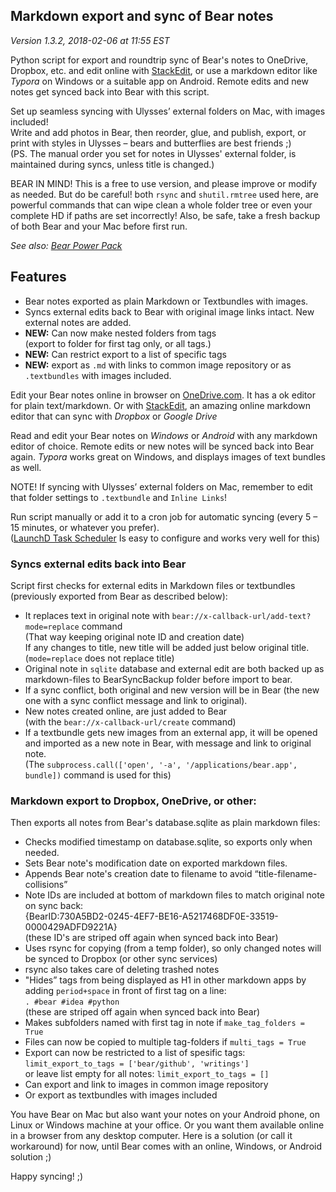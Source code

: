 ## Markdown export and sync of Bear notes
_Version 1.3.2, 2018-02-06 at 11:55 EST_

Python script for export and roundtrip sync of Bear's notes to OneDrive, Dropbox, etc. and edit online with [StackEdit](https://stackedit.io/app), or use a markdown editor like *Typora* on Windows or a suitable app on Android. Remote edits and new notes get synced back into Bear with this script.

Set up seamless syncing with Ulysses’ external folders on Mac, with images included!  
Write and add photos in Bear, then reorder, glue, and publish, export, or print with styles in Ulysses – bears and butterflies are best friends ;)  
(PS. The manual order you set for notes in Ulysses' external folder, is maintained during syncs, unless title is changed.) 

BEAR IN MIND! This is a free to use version, and please improve or modify as needed. But do be careful! both `rsync` and `shutil.rmtree` used here, are powerful commands that can wipe clean a whole folder tree or even your complete HD if paths are set incorrectly! Also, be safe, take a fresh backup of both Bear and your Mac before first run.

*See also: [Bear Power Pack](https://github.com/rovest/Bear-Power-Pack/blob/master/README.md)*

## Features

* Bear notes exported as plain Markdown or Textbundles with images.
* Syncs external edits back to Bear with original image links intact. New external notes are added.
* **NEW:** Can now make nested folders from tags   
(export to folder for first tag only, or all tags.)
* **NEW:** Can restrict export to a list of specific tags
* **NEW:** export as `.md` with links to common image repository or as `.textbundles` with images included. 

Edit your Bear notes online in browser on [OneDrive.com](https://onedrive.live.com). It has a ok editor for plain text/markdown. Or with [StackEdit](https://stackedit.io/app), an amazing online markdown editor that can sync with *Dropbox* or *Google Drive*

Read and edit your Bear notes on *Windows* or *Android* with any markdown editor of choice. Remote edits or new notes will be synced back into Bear again. *Typora* works great on Windows, and displays images of text bundles as well.

NOTE! If syncing with Ulysses’ external folders on Mac, remember to edit that folder settings to `.textbundle` and `Inline Links`!

Run script manually or add it to a cron job for automatic syncing (every 5 – 15 minutes, or whatever you prefer).  
([LaunchD Task Scheduler](https://itunes.apple.com/us/app/launchd-task-scheduler/id620249105?mt=12) Is easy to configure and works very well for this) 


### Syncs external edits back into Bear
Script first checks for external edits in Markdown files or textbundles (previously exported from Bear as described below):

* It replaces text in original note with `bear://x-callback-url/add-text?mode=replace` command   
(That way keeping original note ID and creation date)  
If any changes to title, new title will be added just below original title.  
(`mode=replace` does not replace title)
* Original note in `sqlite` database and external edit are both backed up as markdown-files to BearSyncBackup folder before import to bear.
* If a sync conflict, both original and new version will be in Bear (the new one with a sync conflict message and link to original).
* New notes created online, are just added to Bear  
(with the `bear://x-callback-url/create` command)
* If a textbundle gets new images from an external app, it will be opened and imported as a new note in Bear, with message and link to original note.  
(The `subprocess.call(['open', '-a', '/applications/bear.app', bundle])` command is used for this)


### Markdown export to Dropbox, OneDrive, or other:
Then exports all notes from Bear's database.sqlite as plain markdown files:

* Checks modified timestamp on database.sqlite, so exports only when needed.
* Sets Bear note's modification date on exported markdown files.
* Appends Bear note's creation date to filename to avoid “title-filename-collisions”
* Note IDs are included at bottom of markdown files to match original note on sync back:  
	{BearID:730A5BD2-0245-4EF7-BE16-A5217468DF0E-33519-0000429ADFD9221A}  
(these ID's are striped off again when synced back into Bear)
* Uses rsync for copying (from a temp folder), so only changed notes will be synced to Dropbox (or other sync services)
* rsync also takes care of deleting trashed notes
* "Hides” tags from being displayed as H1 in other markdown apps by adding `period+space` in front of first tag on a line:   
`. #bear #idea #python`   
(these are striped off again when synced back into Bear)
* Makes subfolders named with first tag in note if `make_tag_folders = True`
* Files can now be copied to multiple tag-folders if `multi_tags = True`
* Export can now be restricted to a list of spesific tags: `limit_export_to_tags = ['bear/github', 'writings']`  
or leave list empty for all notes: `limit_export_to_tags = []`
* Can export and link to images in common image repository
* Or export as textbundles with images included 


You have Bear on Mac but also want your notes on your Android phone, on Linux or Windows machine at your office. Or you want them available online in a browser from any desktop computer. Here is a solution (or call it workaround) for now, until Bear comes with an online, Windows, or Android solution ;)

Happy syncing! ;)
